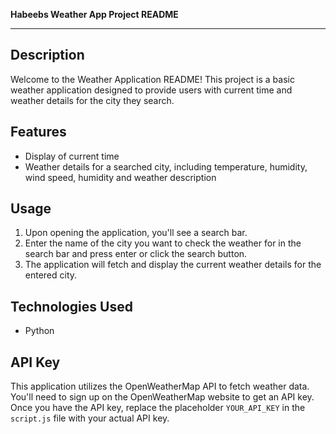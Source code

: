 **Habeebs Weather App Project README**

---

## Description
Welcome to the Weather Application README! This project is a basic weather application designed to provide users with current time and weather details for the city they search.

## Features
- Display of current time
- Weather details for a searched city, including temperature, humidity, wind speed, humidity and weather description



## Usage
1. Upon opening the application, you'll see a search bar.
2. Enter the name of the city you want to check the weather for in the search bar and press enter or click the search button.
3. The application will fetch and display the current weather details for the entered city.

## Technologies Used
- Python

## API Key
This application utilizes the OpenWeatherMap API to fetch weather data. You'll need to sign up on the OpenWeatherMap website to get an API key. Once you have the API key, replace the placeholder `YOUR_API_KEY` in the `script.js` file with your actual API key.


